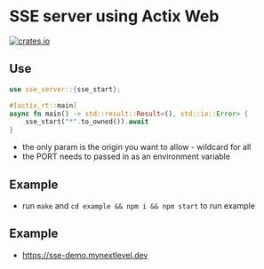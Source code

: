 # SSE server using Actix Web

[![crates.io](https://meritbadge.herokuapp.com/sse-server)](https://crates.io/crates/sse-server)

## Use

```rust
use sse_server::{sse_start};

#[actix_rt::main]
async fn main() -> std::result::Result<(), std::io::Error> {
    sse_start("*".to_owned()).await
}
```

- the only param is the origin you want to allow - wildcard for all
- the PORT needs to passed in as an environment variable


## Example

- run ``` make ``` and ``` cd example && npm i && npm start ``` to run example

## Example

- https://sse-demo.mynextlevel.dev
